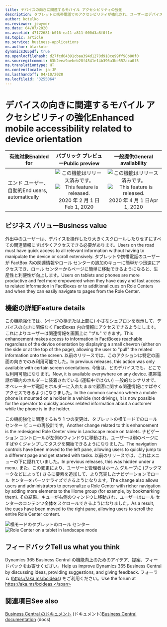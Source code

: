 ```yaml
---
title: デバイスの向きに関連するモバイル アクセシビリティの強化
description: タブレットと携帯電話でのアクセシビリティが強化され、ユーザーはデバイスの向きに関係なくすべての関連情報にアクセスできるようになります。
author: kotelko
ms.reviewer: jswymer
ms.date: 04/07/2020
ms.assetid: 47172681-b016-ea11-a811-000d3a8f0f1e
ms.topic: article
ms.service: business-applications
ms.author: blazkote
dynamics365pdf: true
ms.openlocfilehash: d27fcd64391cbaa394d1270d918ce99ff98b80f0
ms.sourcegitcommit: 63b2eea9aebeb28f4541e14b396a3be552aca0f5
ms.translationtype: HT
ms.contentlocale: ja-JP
ms.lasthandoff: 04/10/2020
ms.locfileid: "3255064"
---
```

# <a name="enhanced-mobile-accessibility-related-to-device-orientation"></a><span data-ttu-id="5fe04-103">デバイスの向きに関連するモバイル アクセシビリティの強化</span><span class="sxs-lookup"><span data-stu-id="5fe04-103">Enhanced mobile accessibility related to device orientation</span></span>


| <span data-ttu-id="5fe04-104">有効対象</span><span class="sxs-lookup"><span data-stu-id="5fe04-104">Enabled for</span></span>    |  <span data-ttu-id="5fe04-105">パブリック プレビュー</span><span class="sxs-lookup"><span data-stu-id="5fe04-105">Public preview</span></span> | <span data-ttu-id="5fe04-106">一般提供</span><span class="sxs-lookup"><span data-stu-id="5fe04-106">General availability</span></span> | 
| ---------- | :----------: |:----------: |
|<span data-ttu-id="5fe04-107">エンド ユーザー、自動的</span><span class="sxs-lookup"><span data-stu-id="5fe04-107">End users, automatically</span></span>|<span data-ttu-id="5fe04-108">![この機能はリリース済みです。](/dynamics365-release-plan/media/green-checkmark.png "この機能はリリース済みです。")</span><span class="sxs-lookup"><span data-stu-id="5fe04-108">![This feature is released.](/dynamics365-release-plan/media/green-checkmark.png "This feature is released.")</span></span> <span data-ttu-id="5fe04-109">2020 年 2 月 1 日</span><span class="sxs-lookup"><span data-stu-id="5fe04-109">Feb 1, 2020</span></span>| <span data-ttu-id="5fe04-110">![この機能はリリース済みです。](/dynamics365-release-plan/media/green-checkmark.png "この機能はリリース済みです。")</span><span class="sxs-lookup"><span data-stu-id="5fe04-110">![This feature is released.](/dynamics365-release-plan/media/green-checkmark.png "This feature is released.")</span></span> <span data-ttu-id="5fe04-111">2020 年 4 月 1 日</span><span class="sxs-lookup"><span data-stu-id="5fe04-111">Apr 1, 2020</span></span>|


## <a name="business-value"></a><span data-ttu-id="5fe04-112">ビジネス バリュー</span><span class="sxs-lookup"><span data-stu-id="5fe04-112">Business value</span></span>
<!-- bv start -->
<span data-ttu-id="5fe04-113">外出中のユーザーは、デバイスを操作したり大きくスクロールしたりせずにすべての関連情報にすばやくアクセスできる必要があります。</span><span class="sxs-lookup"><span data-stu-id="5fe04-113">Users on the road must have quick access to all relevant information without having to manipulate the device or scroll extensively.</span></span> <span data-ttu-id="5fe04-114">タブレットや携帯電話のユーザーが FactBox 内の関連情報やロール センターの追加のキューに簡単かつ迅速にアクセスでき、ロール センターからページに簡単に移動できるようになると、生産性と利便性が向上します。</span><span class="sxs-lookup"><span data-stu-id="5fe04-114">Users on tablets and phones are more productive and feel more empowered when they have easy and fast access to related information in FactBoxes or to additional cues on Role Centers and when they can easily navigate to pages from the Role Center.</span></span>
<!-- bv end -->



## <a name="feature-details"></a><span data-ttu-id="5fe04-115">機能の詳細</span><span class="sxs-lookup"><span data-stu-id="5fe04-115">Feature details</span></span>
<!--feature detail start -->
<span data-ttu-id="5fe04-116">この機能強化では、(ページの横または上部に) 小さなシェブロンを表示して、デバイスの向きに関係なく FactBoxes 内の情報にアクセスできるようにします。これによりユーザーは関連情報を画面上に "プル" できます。</span><span class="sxs-lookup"><span data-stu-id="5fe04-116">This enhancement makes access to information in FactBoxes reachable regardless of the device orientation by displaying a small chevron (either on the side or at the top of the page), allowing the user to "pull" the related information onto the screen.</span></span> <span data-ttu-id="5fe04-117">以前のリリースでは、このアクションは特定の画面の向きでのみ利用可能でした。</span><span class="sxs-lookup"><span data-stu-id="5fe04-117">In previous releases, this action was only available with certain screen orientations.</span></span> <span data-ttu-id="5fe04-118">今後は、どのデバイスでも、どこでも利用可能になります。</span><span class="sxs-lookup"><span data-stu-id="5fe04-118">Now, it is available everywhere on any device.</span></span> <span data-ttu-id="5fe04-119">携帯電話が車内のホルダーに装着されている (運転中ではない) 一般的なシナリオで、オペレーターが電話をホルダーに入れたままで顧客に関する関連情報にすばやくアクセスできるようになりました。</span><span class="sxs-lookup"><span data-stu-id="5fe04-119">In the common scenario where a mobile phone is mounted on a holder in a vehicle (not driving), it is now possible for the operator to quickly access related information about a customer while the phone is in the holder.</span></span>

<span data-ttu-id="5fe04-120">この機能強化に関連するもう 1 つの変更は、タブレットの横モードでのロール センター ビューの再設計です。</span><span class="sxs-lookup"><span data-stu-id="5fe04-120">Another change related to this enhancement is the redesigned Role Center view in Landscape mode on tablets.</span></span> <span data-ttu-id="5fe04-121">ナビゲーション コントロールが左側のウィンドウに移動され、ユーザーは別のページにすばやくジャンプしてタスクを開始できるようになりました。</span><span class="sxs-lookup"><span data-stu-id="5fe04-121">The navigation controls have been moved to the left pane, allowing users to quickly jump to a different page and get started with tasks.</span></span> <span data-ttu-id="5fe04-122">以前のリリースでは、これはメニューの下に隠れていました。</span><span class="sxs-lookup"><span data-stu-id="5fe04-122">In previous releases, this was hidden under a menu.</span></span> <span data-ttu-id="5fe04-123">また、この変更により、ユーザーと管理者はホーム グループに (ブックマークなどによって) さらに要素を追加して、より充実したナビゲーションでロール センターをパーソナライズできるようになります。</span><span class="sxs-lookup"><span data-stu-id="5fe04-123">The change also allows users and administrators to personalize a Role Center with richer navigation by adding more elements to the Home group (for example, by bookmarking them).</span></span> <span data-ttu-id="5fe04-124">その結果、キューが右側のウィンドウに移動され、ユーザーはロール センターのコンテンツ全体をスクロールできるようになりました。</span><span class="sxs-lookup"><span data-stu-id="5fe04-124">As a result, the cues have been moved to the right pane, allowing users to scroll the entire Role Center content.</span></span>
<!--feature detail end -->

<span data-ttu-id="5fe04-125">![横モードのタブレットのロール センター](media/new-tablet-view-ipad-air.png "横モードのタブレットのロール センター")</span><span class="sxs-lookup"><span data-stu-id="5fe04-125">![Role Center on a tablet in landscape mode](media/new-tablet-view-ipad-air.png "Role Center on a tablet in landscape mode")</span></span>
<!-- Picture 1 -->





## <a name="tell-us-what-you-think"></a><span data-ttu-id="5fe04-126">フィードバック</span><span class="sxs-lookup"><span data-stu-id="5fe04-126">Tell us what you think</span></span>
<span data-ttu-id="5fe04-127">Dynamics 365 Business Central の機能向上のためのアイデア、提案、フィードバックをお寄せください。</span><span class="sxs-lookup"><span data-stu-id="5fe04-127">Help us improve Dynamics 365 Business Central by discussing ideas, providing suggestions, and giving feedback.</span></span> <span data-ttu-id="5fe04-128">フォーラム (https://aka.ms/bcideas) をご利用ください。</span><span class="sxs-lookup"><span data-stu-id="5fe04-128">Use the forum at https://aka.ms/bcideas.</span></span>




## <a name="see-also"></a><span data-ttu-id="5fe04-129">関連項目</span><span class="sxs-lookup"><span data-stu-id="5fe04-129">See also</span></span>

<!--docs start-->
<span data-ttu-id="5fe04-130">[Business Central のドキュメント](https://docs.microsoft.com/dynamics365/business-central/) (ドキュメント)</span><span class="sxs-lookup"><span data-stu-id="5fe04-130">[Business Central documentation](https://docs.microsoft.com/dynamics365/business-central/) (docs)</span></span>
<!--docs end-->
